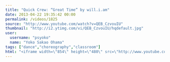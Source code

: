 ```yaml
---
title: "Quick Crew: “Great Time” by will.i.am"
date: 2013-04-22 19:35:42 00:00
permalink: /videos/1825
source: "http://www.youtube.com/watch?v=QEB_CzvouIU"
thumbnail: "http://i2.ytimg.com/vi/QEB_CzvouIU/hqdefault.jpg"
user:
  username: "psyoko"
  name: "Yoko Sakao Ohama"
tags: ["dance","choreography","classroom"]
html: "<iframe width=\"854\" height=\"480\" src=\"http://www.youtube.com/embed/QEB_CzvouIU?wmode=transparent&feature=oembed\" frameborder=\"0\" allowfullscreen></iframe>"
---
```


